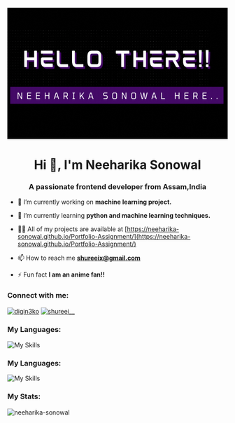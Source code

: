 <p align="center">
  <img width="700px" height="300px" src="name.gif" alt="hello">
</p>
<h1 align="center">Hi 👋, I'm Neeharika Sonowal</h1>
<h3 align="center">A passionate frontend developer from Assam,India</h3>

- 🔭 I’m currently working on **machine learning project.**

- 🌱 I’m currently learning **python and machine learning techniques.**

- 👨‍💻 All of my projects are available at [https://neeharika-sonowal.github.io/Portfolio-Assignment/](https://neeharika-sonowal.github.io/Portfolio-Assignment/)

- 📫 How to reach me **shureeix@gmail.com**

- ⚡ Fun fact **I am an anime fan!!**

<h3 align="left">Connect with me:</h3>
<p align="left">
<a href="https://twitter.com/digin3ko" target="blank"><img align="center" src="https://raw.githubusercontent.com/rahuldkjain/github-profile-readme-generator/master/src/images/icons/Social/twitter.svg" alt="digin3ko" height="30" width="40" /></a>
<a href="https://instagram.com/shureei__" target="blank"><img align="center" src="https://raw.githubusercontent.com/rahuldkjain/github-profile-readme-generator/master/src/images/icons/Social/instagram.svg" alt="shureei__" height="30" width="40" /></a>
</p>

<h3 align="left">My Languages:</h3>
<!-- <p align="left"> <a href="https://www.cprogramming.com/" target="_blank" rel="noreferrer"> <img src="https://raw.githubusercontent.com/devicons/devicon/master/icons/c/c-original.svg" alt="c" width="40" height="40"/> </a> <a href="https://www.w3schools.com/cpp/" target="_blank" rel="noreferrer"> <img src="https://raw.githubusercontent.com/devicons/devicon/master/icons/cplusplus/cplusplus-original.svg" alt="cplusplus" width="40" height="40"/> </a> <a href="https://www.w3schools.com/css/" target="_blank" rel="noreferrer"> <img src="https://raw.githubusercontent.com/devicons/devicon/master/icons/css3/css3-original-wordmark.svg" alt="css3" width="40" height="40"/> </a> <a href="https://www.w3.org/html/" target="_blank" rel="noreferrer"> <img src="https://raw.githubusercontent.com/devicons/devicon/master/icons/html5/html5-original-wordmark.svg" alt="html5" width="40" height="40"/> </a> <a href="https://www.java.com" target="_blank" rel="noreferrer"> <img src="https://raw.githubusercontent.com/devicons/devicon/master/icons/java/java-original.svg" alt="java" width="40" height="40"/> </a> <a href="https://developer.mozilla.org/en-US/docs/Web/JavaScript" target="_blank" rel="noreferrer"> <img src="https://raw.githubusercontent.com/devicons/devicon/master/icons/javascript/javascript-original.svg" alt="javascript" width="40" height="40"/> </a> <a href="https://www.linux.org/" target="_blank" rel="noreferrer"> <img src="https://raw.githubusercontent.com/devicons/devicon/master/icons/linux/linux-original.svg" alt="linux" width="40" height="40"/> </a> <a href="https://pandas.pydata.org/" target="_blank" rel="noreferrer"> <img src="https://raw.githubusercontent.com/devicons/devicon/2ae2a900d2f041da66e950e4d48052658d850630/icons/pandas/pandas-original.svg" alt="pandas" width="40" height="40"/> </a> <a href="https://www.python.org" target="_blank" rel="noreferrer"> <img src="https://raw.githubusercontent.com/devicons/devicon/master/icons/python/python-original.svg" alt="python" width="40" height="40"/> </a> <a href="https://seaborn.pydata.org/" target="_blank" rel="noreferrer"> <img src="https://seaborn.pydata.org/_images/logo-mark-lightbg.svg" alt="seaborn" width="40" height="40"/> </a> <a href="https://www.tensorflow.org" target="_blank" rel="noreferrer"> <img src="https://www.vectorlogo.zone/logos/tensorflow/tensorflow-icon.svg" alt="tensorflow" width="40" height="40"/> </a> </p> -->

![My Skills](https://skillicons.dev/icons?i=java,c,cpp,python,js&theme=dark)


<h3 align="left">My Languages:</h3>

![My Skills](https://skillicons.dev/icons?i=bash,figma,flask,gcp,git,ai,latex,linux,mysql,nodejs,ps,powershell,pug,qt,svg,tensorflow,vscode,xd&theme=dark&perline=9)

<h3 align="left">My Stats:</h3>

<p><img align="center" src="https://github-readme-streak-stats.herokuapp.com/?user=Neeharika-Sonowal&theme=dark&fire=E083EB&stroke=EB5454&ring=EB6EA4&" alt="neeharika-sonowal" /></p>
